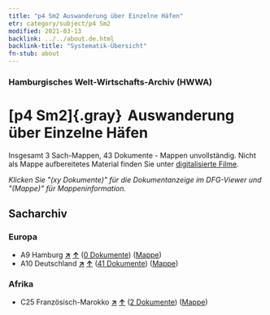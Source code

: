```yaml
---
title: "p4 Sm2 Auswanderung über Einzelne Häfen"
etr: category/subject/p4 Sm2
modified: 2021-03-13
backlink: ../../about.de.html
backlink-title: "Systematik-Übersicht"
fn-stub: about
---
```


### Hamburgisches Welt-Wirtschafts-Archiv (HWWA)
# [p4 Sm2]{.gray}&#8201; Auswanderung über Einzelne Häfen&#160; 




Insgesamt 3 Sach-Mappen, 43 Dokumente - Mappen unvollständig.
Nicht als Mappe aufbereitetes Material finden Sie unter [digitalisierte Filme](/film/h1_sh).

_Klicken Sie "(xy Dokumente)" für die Dokumentanzeige im DFG-Viewer und "(Mappe)" für Mappeninformation._

## Sacharchiv




### Europa

- A9 Hamburg [**&nearr;**](../../../geo/i/140905/about.de.html "Hamburg (alle Mappen)") [**&uarr;**](../../../geo/about.de.html#A9 "Ländersystematik") (<a href="https://pm20.zbw.eu/dfgview/sh/140905,145927" title="über: Hamburg : Auswanderung über Einzelne Häfen" target="_blank">0 Dokumente</a>) ([Mappe](http://purl.org/pressemappe20/folder/sh/140905,145927))
- A10 Deutschland [**&nearr;**](../../../geo/i/126128/about.de.html "Deutschland (alle Mappen)") [**&uarr;**](../../../geo/about.de.html#A10 "Ländersystematik") (<a href="https://pm20.zbw.eu/dfgview/sh/126128,145927" title="über: Deutschland : Auswanderung über Einzelne Häfen" target="_blank">41 Dokumente</a>) ([Mappe](http://purl.org/pressemappe20/folder/sh/126128,145927))

### Afrika

- C25 Französisch-Marokko [**&nearr;**](../../../geo/i/141358/about.de.html "Französisch-Marokko (alle Mappen)") [**&uarr;**](../../../geo/about.de.html#C25 "Ländersystematik") (<a href="https://pm20.zbw.eu/dfgview/sh/141358,145927" title="über: Französisch-Marokko : Auswanderung über Einzelne Häfen" target="_blank">2 Dokumente</a>) ([Mappe](http://purl.org/pressemappe20/folder/sh/141358,145927))


